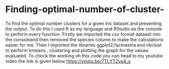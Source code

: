 # Finding-optimal-number-of-cluster-
To find the optimal number clusters for a given Iris dataset and presenting the output.
To do this I used R as my language and RStudio as the console to perform every function.
Firstly we imported the csv format dataset into the consoleand then removed the species column to make the calculations easier for me.
Then I imported the libraries ggplot2,factoextra and nbclust to perform kmeans , clustering and plotting the graph for the values evaluated.
To check the working oh this code you can head to my youtube video the link is given below
https://youtu.be/7TLYTZya4_s

